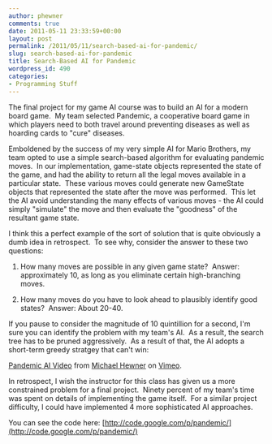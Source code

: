 ```yaml
---
author: phewner
comments: true
date: 2011-05-11 23:33:59+00:00
layout: post
permalink: /2011/05/11/search-based-ai-for-pandemic/
slug: search-based-ai-for-pandemic
title: Search-Based AI for Pandemic
wordpress_id: 490
categories:
- Programming Stuff
---
```


The final project for my game AI course was to build an AI for a modern board game.  My team selected Pandemic, a cooperative board game in which players need to both travel around preventing diseases as well as hoarding cards to "cure" diseases.

Emboldened by the success of my very simple AI for Mario Brothers, my team opted to use a simple search-based algorithm for evaluating pandemic moves.  In our implementation, game-state objects represented the state of the game, and had the ability to return all the legal moves available in a particular state.  These various moves could generate new GameState objects that represented the state after the move was performed.  This let the AI avoid understanding the many effects of various moves - the AI could simply "simulate" the move and then evaluate the "goodness" of the resultant game state.

I think this a perfect example of the sort of solution that is quite obviously a dumb idea in retrospect.  To see why, consider the answer to these two questions:



	
  1. How many moves are possible in any given game state?  Answer: approximately 10, as long as you eliminate certain high-branching moves.

	
  2. How many moves do you have to look ahead to plausibly identify good states?  Answer: About 20-40.


If you pause to consider the magnitude of 10 quintillion for a second, I'm sure you can identify the problem with my team's AI.  As a result, the search tree has to be pruned aggressively.  As a result of that, the AI adopts a short-term greedy stratgey that can't win:



[Pandemic AI Video](http://vimeo.com/23057849) from [Michael Hewner](http://vimeo.com/user3206021) on [Vimeo](http://vimeo.com).



In retrospect, I wish the instructor for this class has given us a more constrained problem for a final project.  Ninety percent of my team's time was spent on details of implementing the game itself.  For a similar project difficulty, I could have implemented 4 more sophisticated AI approaches.

You can see the code here: [http://code.google.com/p/pandemic/](http://code.google.com/p/pandemic/)
